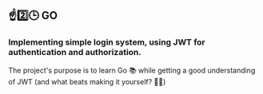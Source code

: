 ## ☝2️⃣🕒 **GO**

### Implementing simple login system, using JWT for authentication and authorization. 

The project's purpose is to learn Go 📚 while getting a good understanding of JWT (and what beats making it yourself? 🐱‍🏍)
